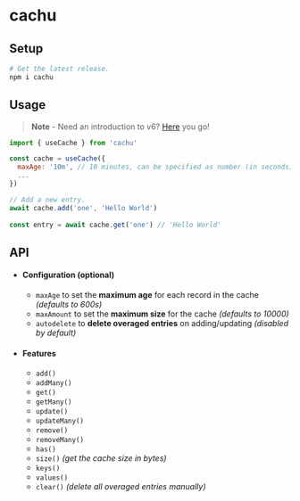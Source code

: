 # cachu

## Setup

```bash
# Get the latest release.
npm i cachu
```

## Usage

> **Note** - Need an introduction to v6? [Here](https://gist.github.com/unvented/dab8d3e987cfdd79f68e715d29c1ee17) you go!

```js
import { useCache } from 'cachu'

const cache = useCache({
  maxAge: '10m', // 10 minutes, can be specified as number (in seconds) or readable string
  ...
})

// Add a new entry.
await cache.add('one', 'Hello World')
  
const entry = await cache.get('one') // 'Hello World'
```

## API

* #### Configuration (optional)

  * `maxAge` to set the **maximum age** for each record in the cache *(defaults to 600s)*
  * `maxAmount` to set the **maximum size** for the cache *(defaults to 10000)*
  * `autodelete` to **delete overaged entries** on adding/updating *(disabled by default)*

* #### Features

  * `add()`
  * `addMany()`
  * `get()`
  * `getMany()`
  * `update()`
  * `updateMany()`
  * `remove()`
  * `removeMany()`
  * `has()`
  * `size()` *(get the cache size in bytes)*
  * `keys()`
  * `values()`
  * `clear()` *(delete all overaged entries manually)*
